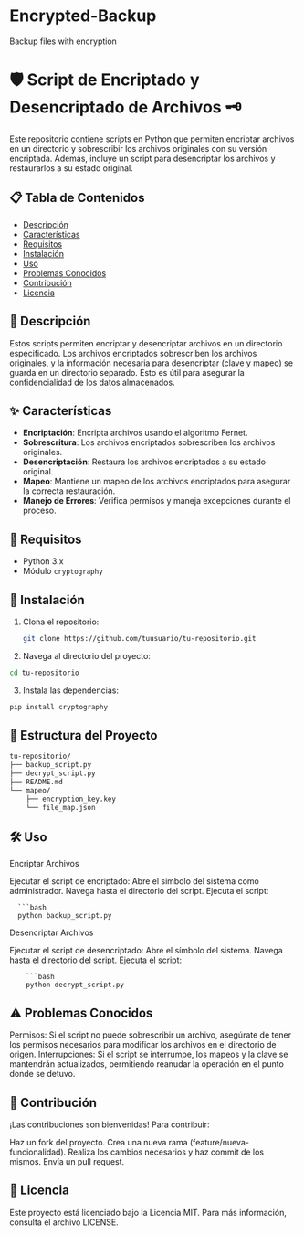 # Encrypted-Backup
Backup files with encryption

# 🛡️ Script de Encriptado y Desencriptado de Archivos 🗝️

Este repositorio contiene scripts en Python que permiten encriptar archivos en un directorio y sobrescribir los archivos originales con su versión encriptada. Además, incluye un script para desencriptar los archivos y restaurarlos a su estado original.

## 📋 Tabla de Contenidos

- [Descripción](#Descripción)
- [Características](#Características)
- [Requisitos](#Requisitos)
- [Instalación](#Instalación)
- [Uso](#Uso)
- [Problemas Conocidos](#Problemas-Conocidos)
- [Contribución](#Contribución)
- [Licencia](#Licencia)

## 📝 Descripción

Estos scripts permiten encriptar y desencriptar archivos en un directorio especificado. Los archivos encriptados sobrescriben los archivos originales, y la información necesaria para desencriptar (clave y mapeo) se guarda en un directorio separado. Esto es útil para asegurar la confidencialidad de los datos almacenados.

## ✨ Características

- **Encriptación**: Encripta archivos usando el algoritmo Fernet.
- **Sobrescritura**: Los archivos encriptados sobrescriben los archivos originales.
- **Desencriptación**: Restaura los archivos encriptados a su estado original.
- **Mapeo**: Mantiene un mapeo de los archivos encriptados para asegurar la correcta restauración.
- **Manejo de Errores**: Verifica permisos y maneja excepciones durante el proceso.

## 🔧 Requisitos

- Python 3.x
- Módulo `cryptography`

## 🚀 Instalación

1. Clona el repositorio:
   ```bash
   git clone https://github.com/tuusuario/tu-repositorio.git

2. Navega al directorio del proyecto:

  ```bash
  cd tu-repositorio
  ```
3. Instala las dependencias:

  ```bash
  pip install cryptography
  ```

## 📂 Estructura del Proyecto

```markdown
tu-repositorio/
├── backup_script.py
├── decrypt_script.py
├── README.md
└── mapeo/
    ├── encryption_key.key
    └── file_map.json
```

## 🛠️ Uso
Encriptar Archivos

  Ejecutar el script de encriptado:
      Abre el símbolo del sistema como administrador.
      Navega hasta el directorio del script.
      Ejecuta el script:
    
      ```bash
      python backup_script.py
Desencriptar Archivos

  Ejecutar el script de desencriptado:
      Abre el símbolo del sistema.
      Navega hasta el directorio del script.
      Ejecuta el script:
        
        ```bash
        python decrypt_script.py

## ⚠️ Problemas Conocidos

  Permisos: Si el script no puede sobrescribir un archivo, asegúrate de tener los permisos necesarios para modificar los archivos en el directorio de origen.
  Interrupciones: Si el script se interrumpe, los mapeos y la clave se mantendrán actualizados, permitiendo reanudar la operación en el punto donde se detuvo.

## 🤝 Contribución

¡Las contribuciones son bienvenidas! Para contribuir:

  Haz un fork del proyecto.
  Crea una nueva rama (feature/nueva-funcionalidad).
  Realiza los cambios necesarios y haz commit de los mismos.
  Envía un pull request.

## 📜 Licencia

Este proyecto está licenciado bajo la Licencia MIT. Para más información, consulta el archivo LICENSE.
